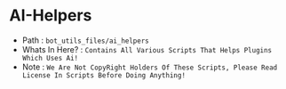 # AI-Helpers
* Path : `bot_utils_files/ai_helpers`
* Whats In Here? : `Contains All Various Scripts That Helps Plugins Which Uses Ai!`
* Note : `We Are Not CopyRight Holders Of These Scripts, Please Read License In Scripts Before Doing Anything!`

